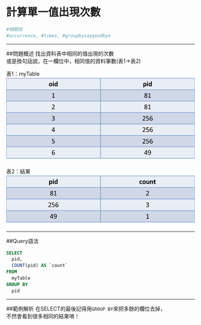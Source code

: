# 計算單一值出現次數
```bash
#相關詞
#occurrence, #times, #groupbysaygoodbye
```


---


##問題概述
找出資料表中相同的值出現的次數  
或是換句話說，在一欄位中，相同值的資料筆數(表1→表2)


表1：myTable
![](origin_occurrence.png)

表2：結果
![](result_occurrence.png)


---


  
##Query語法

```sql
SELECT 
  pid,
  COUNT(pid) AS `count`
FROM
  myTable
GROUP BY
  pid
```



---

##範例解析
在SELECT的最後記得用`GROUP BY`來把多餘的欄位去掉，  
不然會看到很多相同的結果唷！